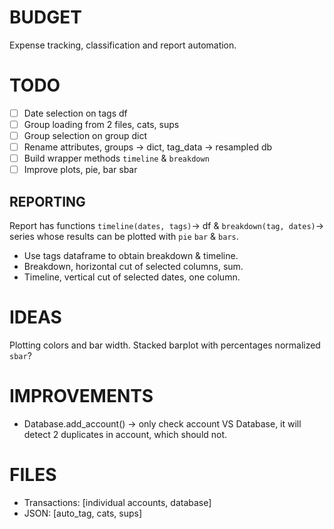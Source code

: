 # BUDGET
Expense tracking, classification and report automation.

# TODO
- [ ] Date selection on tags df
- [ ] Group loading from 2 files, cats, sups
- [ ] Group selection on group dict
- [ ] Rename attributes, groups -> dict, tag_data -> resampled db
- [ ] Build wrapper methods `timeline` & `breakdown`
- [ ] Improve plots, pie, bar sbar

## REPORTING
Report has functions `timeline(dates, tags)`-> df &
`breakdown(tag, dates)`-> series whose 
results can be plotted with `pie` `bar` & `bars`.
* Use tags dataframe to obtain breakdown & timeline.
* Breakdown, horizontal cut of selected columns, sum.
* Timeline, vertical cut of selected dates, one column.

# IDEAS
Plotting colors and bar width.
Stacked barplot with percentages normalized `sbar`?

# IMPROVEMENTS
* Database.add_account() -> only check account VS Database, it will detect 2 
  duplicates in account, which should not.

# FILES
 * Transactions: [individual accounts, database]
 * JSON:  [auto_tag, cats, sups]

